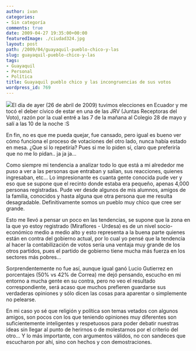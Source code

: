```yaml
---
author: ivan
categories:
- Sin categoría
comments: true
date: 2009-04-27 19:35:00+00:00
featuredImage: ./ciudad324.jpg
layout: post
path: /2009/04/guayaquil-pueblo-chico-y-las
slug: guayaquil-pueblo-chico-y-las
tags:
- Guayaquil
- Personal
- Política
title: Guayaquil pueblo chico y las incongruencias de sus votos
wordpress_id: 769
---
```


[![](/photos/ciudad324.jpg)](https://3.bp.blogspot.com/_T2UWuNJg3dQ/SfXNRiu9SMI/AAAAAAAABeE/P_yLxrBA_fY/s1600-h/ciudad324.jpg)El día de ayer (26 de abril de 2009) tuvimos elecciones en Ecuador y me tocó el deber cívico de estar en una de las JRV (Juntas Receptoras del Voto), razón por la cual entré a las 7 de la mañana al Colegio 28 de mayo y salí a las 10 de la noche :S

En fin, no es que me pueda quejar, fue cansado, pero igual es bueno ver cómo funciona el proceso de votaciones del otro lado, nunca había estado en mesa. ¿Que si lo repetiría? Pues si me lo piden sí, claro que preferiría que no me lo pidan.. ja ja ja...

Como siempre mi tendencia a analizar todo lo que está a mi alrededor me puso a ver a las personas que entraban y salían, sus reacciones, quienes ingresaban, etc... Lo impresionante es cuanta gente conocida pude ver y eso que se supone que el recinto donde estaba era pequeño, apenas 4,000 personas registradas. Pude ver desde algunos de mis alumnos, amigos de la familia, conocidos y hasta alguna que otra persona que me resulta desagradable. Definitivamente somos un pueblo muy chico que cree ser grande.

Esto me llevó a pensar un poco en las tendencias, se supone que la zona en la que yo estoy registrado (Miraflores - Urdesa) es de un nivel socio-económico medio a medio alto y esto representa a la buena parte quienes están en contra del gobierno actual, por lo cual yo pensé que la tendencia al hacer la contabilización de votos sería una ventaja muy grande de los otros partidos, pues el partido de gobierno tiene mucha más fuerza en los sectores más pobres...

Sorprendentemente no fue así, aunque igual ganó Lucio Gutierrez en porcentajes (50% vs 42% de Correa) me dejó pensando, escucho en mi entorno a mucha gente en su contra, pero no veo el resultado correspondiente, será acaso que muchos prefieren guardarse sus verdaderas opiniones y sólo dicen las cosas para aparentar o simplemente no pelearse.

En mi caso yo sé que religión y política son temas vetados con algunos amigos, son pocos con los que teniendo opiniones muy diferentes son suficientemente inteligentes y respetuosos para poder debatir nuestras ideas sin llegar al punto de herirnos o de molestarnos por el criterio del otro... Y lo más importante, con argumentos válidos, no con sandeces que escucharon por ahí, sino con hechos y con demostraciones.
